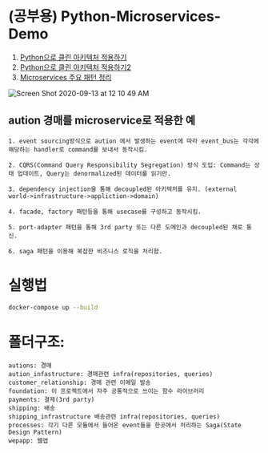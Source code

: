 # (공부용) Python-Microservices-Demo
1. [Python으로 클린 아키텍처 적용하기](https://velog.io/@jahoy/Python%EC%9C%BC%EB%A1%9C-Clean-Architecture-%EC%A0%81%EC%9A%A9%ED%95%98%EA%B8%B0)
2. [Python으로 클린 아키텍처 적용하기2](https://velog.io/@jahoy/Python%EC%9C%BC%EB%A1%9C-%ED%81%B4%EB%A6%B0-%EC%95%84%ED%82%A4%ED%85%8D%EC%B2%98-%EC%A0%81%EC%9A%A9%ED%95%98%EA%B8%B02)
3. [Microservices 주요 패턴 정리](https://velog.io/@jahoy/Microservices-%EC%A3%BC%EC%9A%94-%ED%8C%A8%ED%84%B4-%EC%A0%95%EB%A6%AC)

![Screen Shot 2020-09-13 at 12 10 49 AM](https://user-images.githubusercontent.com/50973416/92998617-b2434600-f555-11ea-838d-3ef50bbf15a8.png)

## aution 경매를 microservice로 적용한 예
    1. event sourcing방식으로 aution 에서 발생하는 event에 따라 event_bus는 각각에 해당하는 handler로 command를 보내서 동작시킴.
    
    2. CQRS(Command Query Responsibility Segregation) 방식 도입: Command는 상태 업데이트, Query는 denormalized된 데이터를 읽기만.
    
    3. dependency injection을 통해 decoupled된 아키텍처를 유지. (external world->infrastructure->appliction->domain)
    
    4. facade, factory 패턴등을 통해 usecase를 구성하고 동작시킴.
    
    5. port-adapter 패턴을 통해 3rd party 또는 다른 도메인과 decoupled된 채로 통신.

    6. saga 패턴을 이용해 복잡한 비즈니스 로직을 처리함.


# 실행법
```bash
docker-compose up --build
```

# 폴더구조:
    autions: 경매
    aution_infastructure: 경매관련 infra(repositories, queries)
    customer_relationship: 경매 관련 이메일 발송
    foundation: 이 프로젝트에서 자주 공통적으로 쓰이는 함수 라이브러리 
    payments: 결제(3rd party)
    shipping: 배송
    shipping_infrastructure 배송관련 infra(repositories, queries)
    processes: 각기 다른 모듈에서 들어온 event들을 한곳에서 처리하는 Saga(State Design Pattern)
    wepapp: 웹앱
